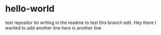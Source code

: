 # hello-world
test repositor
Im writing in the readme to test this branch edit.
Hey there I wanted to add another line here is another line